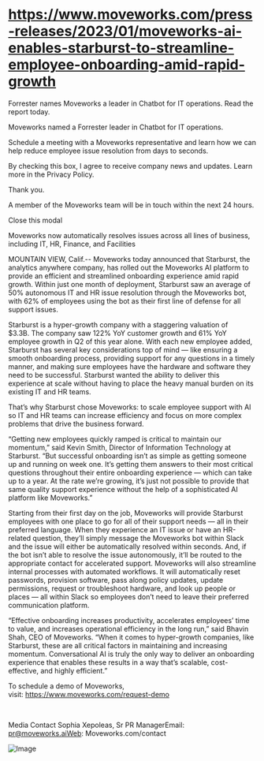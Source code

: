 # https://www.moveworks.com/press-releases/2023/01/moveworks-ai-enables-starburst-to-streamline-employee-onboarding-amid-rapid-growth

Forrester names Moveworks a leader in Chatbot for IT operations. Read the report today.

Moveworks named a Forrester leader in Chatbot for IT operations. 

Schedule a meeting with a Moveworks representative and learn how we can help reduce employee issue resolution from days to seconds.

By checking this box, I agree to receive company news and updates. Learn more in the Privacy Policy.

Thank you.

A member of the Moveworks team will be in touch within the next 24 hours.



  Close this modal
  


Moveworks now automatically resolves issues across all lines of business, including IT, HR, Finance, and Facilities

MOUNTAIN VIEW, Calif.-- Moveworks today announced that Starburst, the analytics anywhere company, has rolled out the Moveworks AI platform to provide an efficient and streamlined onboarding experience amid rapid growth. Within just one month of deployment, Starburst saw an average of 50% autonomous IT and HR issue resolution through the Moveworks bot, with 62% of employees using the bot as their first line of defense for all support issues.

Starburst is a hyper-growth company with a staggering valuation of $3.3B. The company saw 122% YoY customer growth and 61% YoY employee growth in Q2 of this year alone. With each new employee added, Starburst has several key considerations top of mind — like ensuring a smooth onboarding process, providing support for any questions in a timely manner, and making sure employees have the hardware and software they need to be successful. Starburst wanted the ability to deliver this experience at scale without having to place the heavy manual burden on its existing IT and HR teams.

That’s why Starburst chose Moveworks: to scale employee support with AI so IT and HR teams can increase efficiency and focus on more complex problems that drive the business forward.

“Getting new employees quickly ramped is critical to maintain our momentum,” said Kevin Smith, Director of Information Technology at Starburst. “But successful onboarding isn’t as simple as getting someone up and running on week one. It’s getting them answers to their most critical questions throughout their entire onboarding experience — which can take up to a year. At the rate we’re growing, it’s just not possible to provide that same quality support experience without the help of a sophisticated AI platform like Moveworks.”

Starting from their first day on the job, Moveworks will provide Starburst employees with one place to go for all of their support needs — all in their preferred language. When they experience an IT issue or have an HR-related question, they’ll simply message the Moveworks bot within Slack and the issue will either be automatically resolved within seconds. And, if the bot isn’t able to resolve the issue autonomously, it’ll be routed to the appropriate contact for accelerated support. Moveworks will also streamline internal processes with automated workflows. It will automatically reset passwords, provision software, pass along policy updates, update permissions, request or troubleshoot hardware, and look up people or places — all within Slack so employees don’t need to leave their preferred communication platform.

“Effective onboarding increases productivity, accelerates employees’ time to value, and increases operational efficiency in the long run,” said Bhavin Shah, CEO of Moveworks. “When it comes to hyper-growth companies, like Starburst, these are all critical factors in maintaining and increasing momentum. Conversational AI is truly the only way to deliver an onboarding experience that enables these results in a way that’s scalable, cost-effective, and highly efficient.”

To schedule a demo of Moveworks, visit: https://www.moveworks.com/request-demo

 

Media Contact Sophia Xepoleas, Sr PR ManagerEmail: pr@moveworks.aiWeb: Moveworks.com/contact 



![Image](https://www.moveworks.com/hubfs/img/site/qr-demo.png)
